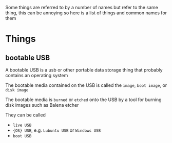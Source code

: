 Some things are referred to by a number of names but refer to the same thing, this can be annoying so here is a list of things and common names for them

# Things

## bootable USB
A bootable USB is a usb or other portable data storage thing that probably contains an operating system

The bootable media contained on the USB is called the `image`, `boot image`, or `disk image`

The bootable media is `burned` or `etched` onto the USB by a tool for burning disk images such as Balena etcher

They can be called
- `live USB`
- `{OS} USB`, e.g. `Lubuntu USB` or `Windows USB`
- `boot USB`
